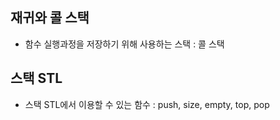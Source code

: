 ## 재귀와 콜 스택
- 함수 실행과정을 저장하기 위해 사용하는 스택 : 콜 스택

## 스택 STL
- 스택 STL에서 이용할 수 있는 함수 : push, size, empty, top, pop